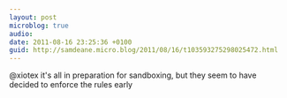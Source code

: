 ```yaml
---
layout: post
microblog: true
audio: 
date: 2011-08-16 23:25:36 +0100
guid: http://samdeane.micro.blog/2011/08/16/t103593275298025472.html
---
```

@xiotex it's all in preparation for sandboxing, but they seem to have decided to enforce the rules early
